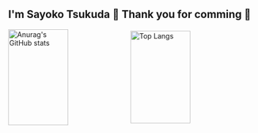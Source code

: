 ## I'm Sayoko Tsukuda 👋 Thank you for comming 🎉

<div style="display: flex; align-items: center;">
  <img src="https://github-readme-stats.vercel.app/api?username=se1987&layout=compact&theme=blueberry&langs_count=5" alt="Anurag's GitHub stats" style="width: 49%; height: 195px;"/>
  <img src="https://github-readme-stats.vercel.app/api/top-langs/?username=se1987&layout=compact&theme=blueberry&langs_count=5" alt="Top Langs" style="width: 49%; height: 188px;"/>
</div>
